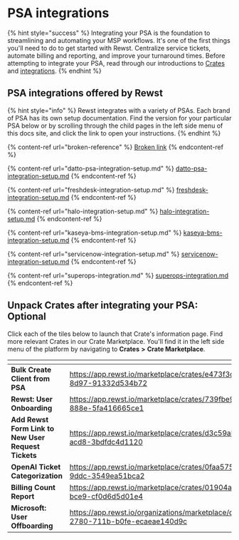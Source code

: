 # PSA integrations

{% hint style="success" %}
Integrating your PSA is the foundation to streamlining and automating your MSP workflows. It's one of the first things you'll need to do to get started with Rewst. Centralize service tickets, automate billing and reporting, and improve your turnaround times. Before attempting to integrate your PSA, read through our introductions to [Crates](https://docs.rewst.help/prebuilt-automations/crates) and [integrations](https://docs.rewst.help/documentation/integrations).
{% endhint %}

## PSA integrations offered by Rewst

{% hint style="info" %}
Rewst integrates with a variety of PSAs. Each brand of PSA has its own setup documentation. Find the version for your particular PSA below or by scrolling through the child pages in the left side menu of this docs site, and click the link to open your instructions.
{% endhint %}

{% content-ref url="broken-reference" %}
[Broken link](broken-reference)
{% endcontent-ref %}

{% content-ref url="datto-psa-integration-setup.md" %}
[datto-psa-integration-setup.md](datto-psa-integration-setup.md)
{% endcontent-ref %}

{% content-ref url="freshdesk-integration-setup.md" %}
[freshdesk-integration-setup.md](freshdesk-integration-setup.md)
{% endcontent-ref %}

{% content-ref url="halo-integration-setup.md" %}
[halo-integration-setup.md](halo-integration-setup.md)
{% endcontent-ref %}

{% content-ref url="kaseya-bms-integration-setup.md" %}
[kaseya-bms-integration-setup.md](kaseya-bms-integration-setup.md)
{% endcontent-ref %}

{% content-ref url="servicenow-integration-setup.md" %}
[servicenow-integration-setup.md](servicenow-integration-setup.md)
{% endcontent-ref %}

{% content-ref url="superops-integration.md" %}
[superops-integration.md](superops-integration.md)
{% endcontent-ref %}

## Unpack Crates after integrating your PSA: Optional

Click each of the tiles below to launch that Crate's information page. Find more relevant Crates in our Crate Marketplace. You'll find it in the left side menu of the platform by navigating to **Crates** **>** **Crate Marketplace**.

<table data-view="cards"><thead><tr><th></th><th data-hidden data-card-target data-type="content-ref"></th><th data-hidden data-card-cover data-type="files"></th></tr></thead><tbody><tr><td><strong>Bulk Create Client from PSA</strong></td><td><a href="https://app.rewst.io/marketplace/crates/e473f3ca-a48d-4076-8d97-91332d534b72">https://app.rewst.io/marketplace/crates/e473f3ca-a48d-4076-8d97-91332d534b72</a></td><td><a href="../../../../../.gitbook/assets/Bulk create client from psa.png">Bulk create client from psa.png</a></td></tr><tr><td><strong>Rewst: User Onboarding</strong></td><td><a href="https://app.rewst.io/marketplace/crates/739fbe90-70da-454e-888e-5fa416665ce1">https://app.rewst.io/marketplace/crates/739fbe90-70da-454e-888e-5fa416665ce1</a></td><td><a href="../../../../../.gitbook/assets/Rewst user onboarding.png">Rewst user onboarding.png</a></td></tr><tr><td><strong>Add Rewst Form Link to New User Request Tickets</strong></td><td><a href="https://app.rewst.io/marketplace/crates/d3c59abe-5113-4411-acd8-3bdfdc4d1120">https://app.rewst.io/marketplace/crates/d3c59abe-5113-4411-acd8-3bdfdc4d1120</a></td><td><a href="../../../../../.gitbook/assets/Add Rewst form link.png">Add Rewst form link.png</a></td></tr><tr><td><strong>OpenAI Ticket Categorization</strong></td><td><a href="https://app.rewst.io/marketplace/crates/0faa5757-a92a-4d75-9ddc-3549ea51bca2">https://app.rewst.io/marketplace/crates/0faa5757-a92a-4d75-9ddc-3549ea51bca2</a></td><td><a href="../../../../../.gitbook/assets/OpenAI.png">OpenAI.png</a></td></tr><tr><td><strong>Billing Count Report</strong></td><td><a href="https://app.rewst.io/marketplace/crates/01904a93-f7d6-7000-bce9-cf0d6d5d01e4">https://app.rewst.io/marketplace/crates/01904a93-f7d6-7000-bce9-cf0d6d5d01e4</a></td><td><a href="../../../../../.gitbook/assets/Billing Count Report.png">Billing Count Report.png</a></td></tr><tr><td><strong>Microsoft: User Offboarding</strong></td><td><a href="https://app.rewst.io/organizations/marketplace/crates/0194a8e5-2780-711b-b0fe-ecaeae140d9c">https://app.rewst.io/organizations/marketplace/crates/0194a8e5-2780-711b-b0fe-ecaeae140d9c</a></td><td><a href="../../../../../.gitbook/assets/User offboarding.png">User offboarding.png</a></td></tr></tbody></table>



